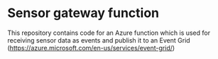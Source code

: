 # Sensor gateway function

This repository contains code for an Azure function which is used for receiving sensor data as events and publish it to an Event Grid (https://azure.microsoft.com/en-us/services/event-grid/)
